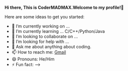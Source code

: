 **Hi there, This is CoderMADMAX.Welcome to my profile!**👋

Here are some ideas to get you started:

- 🔭 I’m currently working on ... 
- 🌱 I’m currently learning ... C/C++/Python/Java
- 👯 I’m looking to collaborate on ... 
- 🤔 I’m looking for help with ...
- 💬 Ask me about anything about coding.
- 📫 How to reach me: [Gmail](nilanjit.baban07@gmail.com)
- 😄 Pronouns: He/Him
- ⚡ Fun fact:
-->
